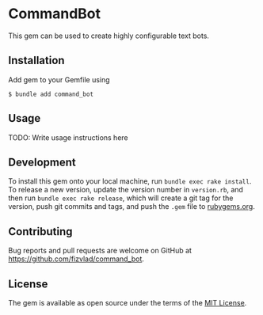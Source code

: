 # CommandBot

This gem can be used to create highly configurable text bots.

## Installation

Add gem to your Gemfile using

	$ bundle add command_bot

## Usage

TODO: Write usage instructions here

## Development

To install this gem onto your local machine, run `bundle exec rake install`. To release a new version, update the version number in `version.rb`, and then run `bundle exec rake release`, which will create a git tag for the version, push git commits and tags, and push the `.gem` file to [rubygems.org](https://rubygems.org).

## Contributing

Bug reports and pull requests are welcome on GitHub at https://github.com/fizvlad/command_bot.


## License

The gem is available as open source under the terms of the [MIT License](https://opensource.org/licenses/MIT).
